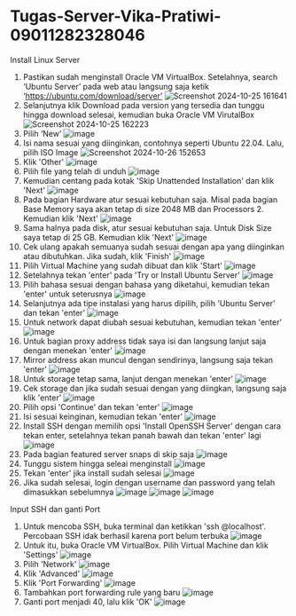 # Tugas-Server-Vika-Pratiwi-09011282328046
Install Linux Server
1. Pastikan sudah menginstall Oracle VM VirtualBox. Setelahnya, search ‘Ubuntu Server’ pada web atau langsung saja ketik ‘https://ubuntu.com/download/server’
![Screenshot 2024-10-25 161641](https://github.com/user-attachments/assets/73920c13-e2f9-459f-9325-7b94342a78e6)
2. Selanjutnya klik Download pada version yang tersedia dan tunggu hingga download selesai, kemudian buka Oracle VM VirutalBox
![Screenshot 2024-10-25 162223](https://github.com/user-attachments/assets/968393c9-2e14-49b4-a321-1082623141f6)
3. Pilih ‘New’
![image](https://github.com/user-attachments/assets/2f20c500-7441-4c1b-8e36-b83110a1b356)
4. Isi nama sesuai yang diinginkan, contohnya seperti Ubuntu 22.04. Lalu, pilih ISO Image
![Screenshot 2024-10-26 152653](https://github.com/user-attachments/assets/11eb1bc9-0690-421e-a58f-c6ebf778f5c3)
5. Klik 'Other'
![image](https://github.com/user-attachments/assets/fc493947-0458-4e20-b5a3-9548228b5387)
6. Pilih file yang telah di unduh
![image](https://github.com/user-attachments/assets/c247c236-ba66-47f8-851f-377bb47d5ced)
7. Kemudian centang pada kotak 'Skip Unattended Installation' dan klik 'Next'
![image](https://github.com/user-attachments/assets/ed6f88ea-d54b-453f-99cd-7a7d85fee99e)
8. Pada bagian Hardware atur sesuai kebutuhan saja. Misal pada bagian Base Memory saya akan tetap di size 2048 MB dan Processors 2. Kemudian klik 'Next'
![image](https://github.com/user-attachments/assets/327283a1-4d58-446b-a307-d8c8e159859c)
9. Sama halnya pada disk, atur sesuai kebutuhan saja. Untuk Disk Size saya tetap di 25 GB. Kemudian klik 'Next'
![image](https://github.com/user-attachments/assets/b5f5230f-4804-413f-836f-523239c6351e)
10. Cek ulang apakah semuanya sudah sesuai dengan apa yang diinginkan atau dibutuhkan. Jika sudah, klik 'Finish'
![image](https://github.com/user-attachments/assets/61cabb3d-7da7-4425-85d2-1029d8309abe)
11. Pilih Virtual Machine yang sudah dibuat dan klik 'Start'
![image](https://github.com/user-attachments/assets/b9d98561-c54b-44b6-b3e3-0ae3bb1f50cd)
12. Setelahnya tekan 'enter' pada 'Try or Install Ubuntu Server'
![image](https://github.com/user-attachments/assets/110ead4d-6de4-4b3d-bf7f-1fefa282993e)
13. Pilih bahasa sesuai dengan bahasa yang diketahui, kemudian tekan 'enter' untuk seterusnya
![image](https://github.com/user-attachments/assets/ac7cccd5-f22a-4bf7-84f0-f8e9606515ec)
14. Selanjutnya ada tipe instalasi yang harus dipilih, pilih 'Ubuntu Server' dan tekan 'enter'
![image](https://github.com/user-attachments/assets/3f105d74-01aa-41d8-88f7-1753958918b9)
15. Untuk network dapat diubah sesuai kebutuhan, kemudian tekan 'enter'
![image](https://github.com/user-attachments/assets/68496690-dca9-4783-81c4-c4e2ae1c4cfd)
16. Untuk bagian proxy address tidak saya isi dan langsung lanjut saja dengan menekan 'enter'
![image](https://github.com/user-attachments/assets/40d7c525-4daf-4830-b9d6-101f46633399)
17. Mirror address akan muncul dengan sendirinya, langsung saja tekan 'enter'
![image](https://github.com/user-attachments/assets/6e898226-e2a5-4089-a3c3-8aa956eb1244)
18. Untuk storage tetap sama, lanjut dengan menekan 'enter'
![image](https://github.com/user-attachments/assets/d59b7221-ff73-4ce2-9cd4-5dcea2f8233b)
19. Cek storage dan jika sudah sesuai dengan yang diingkan, langsung saja klik 'enter'
![image](https://github.com/user-attachments/assets/2c811aa1-9378-4439-8f55-17525cac16b1)
20. Pilih opsi 'Continue' dan tekan 'enter'
![image](https://github.com/user-attachments/assets/1f85b460-00e5-4e07-b41f-ceb789f0a1d8)
21. Isi sesuai keinginan, kemudian tekan 'enter'
![image](https://github.com/user-attachments/assets/419c3bea-d2b7-4fa0-a4f3-735ff1a69405)
22. Install SSH dengan memilih opsi 'Install OpenSSH Server' dengan cara tekan enter, setelahnya tekan panah bawah dan tekan 'enter' lagi
![image](https://github.com/user-attachments/assets/818180b5-9f1a-4cd2-81e5-efda97ac6678)
23. Pada bagian featured server snaps di skip saja
![image](https://github.com/user-attachments/assets/3bff0061-a4b9-4e46-bb37-2f158015c2ae)
24. Tunggu sistem hingga seleai menginstall
![image](https://github.com/user-attachments/assets/a031d22b-4a46-4d0f-937d-4b2897ff7d30)
25. Tekan 'enter' jika install sudah selesai
![image](https://github.com/user-attachments/assets/aef8f41e-27bb-4b0d-8366-bcafb7a68572)
26. Jika sudah selesai, login dengan username dan password yang telah dimasukkan sebelumnya
![image](https://github.com/user-attachments/assets/1db895c1-e493-449a-9e8f-454a018ee4a7)
![image](https://github.com/user-attachments/assets/708f3ec3-edec-4944-8918-1c604b8daf53)
![image](https://github.com/user-attachments/assets/ffb901e5-b7f9-4743-84b7-5aecebd4e863)

Input SSH dan ganti Port
1. Untuk mencoba SSH, buka terminal dan ketikkan 'ssh <username>@localhost'. Percobaan SSH idak berhasil karena port belum terbuka
![image](https://github.com/user-attachments/assets/3a52f57e-5fd5-40ff-84b8-9a8f25799cca)
2. Untuk itu, buka Oracle VM VirtualBox. Pilih Virtual Machine dan klik 'Settings'
![image](https://github.com/user-attachments/assets/bb3058ce-e7b3-4591-9c4d-08acf93a7f2c)
3. Pilih 'Network'
![image](https://github.com/user-attachments/assets/701e299e-5ec7-4f98-b37c-82623a40bbbb)
4. Klik 'Advanced'
![image](https://github.com/user-attachments/assets/cfc70977-4b9f-4824-b027-89c3f706ecdd)
5. Klik 'Port Forwarding'
![image](https://github.com/user-attachments/assets/e91dfb55-305e-4d22-9eb2-4a4bcc919c2d)
6. Tambahkan port forwarding rule yang baru
![image](https://github.com/user-attachments/assets/6129ebb9-b37a-4bf2-af06-bd4b2f17a2e6)
7. Ganti port menjadi 40, lalu klik 'OK'
![image](https://github.com/user-attachments/assets/c2638cc8-8929-4095-ae90-43f473dd1753)


